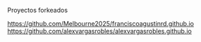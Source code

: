 Proyectos forkeados



https://github.com/Melbourne2025/franciscoagustinrd.github.io
https://github.com/alexvargasrobles/alexvargasrobles.github.io
